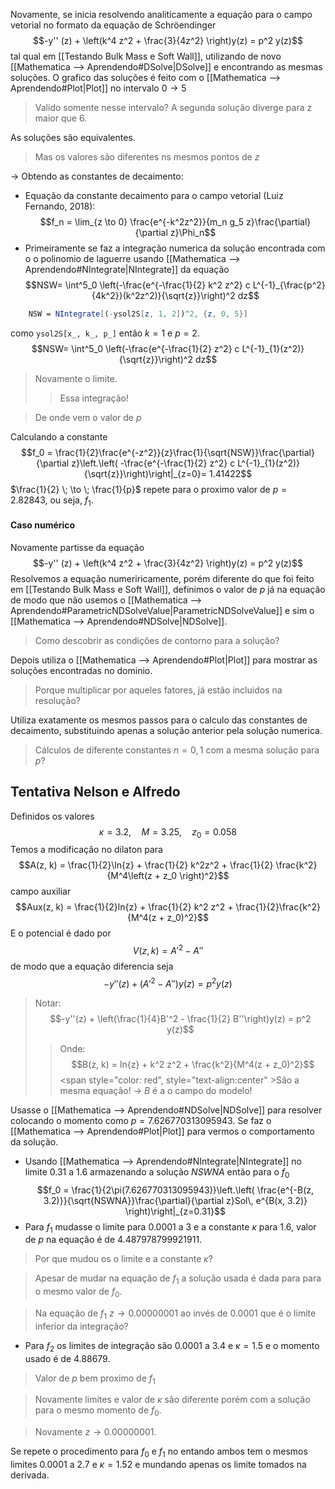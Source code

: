 Novamente, se inicia resolvendo analiticamente  a equação para o campo vetorial no formato da equação de Schröendinger $$-y'' (z) + \left(k^4 z^2 + \frac{3}{4z^2} \right)y(z) = p^2 y(z)$$ tal qual em   [[Testando Bulk Mass e Soft Wall]], utilizando de novo [[Mathematica ⟶ Aprendendo#DSolve|DSolve]] e encontrando as mesmas soluções. 
O grafico das soluções é feito com o [[Mathematica ⟶ Aprendendo#Plot|Plot]] no intervalo $0 \to 5$ 

> Valido somente nesse intervalo? A segunda solução diverge para z maior que $6$.

As soluções são equivalentes.
>Mas os valores são diferentes ns mesmos pontos de $z$ 

-> Obtendo as constantes de decaimento:
- Equação da constante  decaimento para o campo vetorial (Luiz Fernando, 2018):$$f_n = \lim_{z \to 0} \frac{e^{-k^2z^2}}{m_n g_5 z}\frac{\partial}{\partial z}\Phi_n$$
- Primeiramente se faz a integração numerica da solução encontrada com o o polinomio de laguerre usando [[Mathematica ⟶ Aprendendo#NIntegrate|NIntegrate]] da equação $$NSW= \int^5_0 \left(-\frac{e^{-\frac{1}{2} k^2 z^2} c L^{-1}_{\frac{p^2}{4k^2}}(k^2z^2)}{\sqrt{z}}\right)^2 dz$$
~~~mathematica
	NSW = NIntegrate[(-ysol2S[z, 1, 2])^2, {z, 0, 5}]
~~~
como `ysol2S[x_, k_, p_]` então $k=1$ e $p=2$.$$NSW= \int^5_0 \left(-\frac{e^{-\frac{1}{2}  z^2} c L^{-1}_{1}(z^2)}{\sqrt{z}}\right)^2 dz$$
>Novamente o limite.
>>Essa integração!

>De onde vem o valor de $p$

 Calculando a constante $$f_0 = \frac{1}{2}\frac{e^{-z^2}}{z}\frac{1}{\sqrt{NSW}}\frac{\partial}{\partial z}\left.\left( -\frac{e^{-\frac{1}{2}  z^2} c L^{-1}_{1}(z^2)}{\sqrt{z}}\right)\right|_{z=0}= 1.41422$$ $\frac{1}{2} \; \to \; \frac{1}{p}$ 
repete para o proximo valor de $p=2.82843$, ou seja, $f_1$.

#### Caso numérico

Novamente partisse da equação $$-y'' (z) + \left(k^4 z^2 + \frac{3}{4z^2} \right)y(z) = p^2 y(z)$$Resolvemos a equação numeriricamente, porém diferente do que foi feito em [[Testando Bulk Mass e Soft Wall]], definimos o valor  de $p$ já na equação de modo que não usemos o [[Mathematica ⟶ Aprendendo#ParametricNDSolveValue|ParametricNDSolveValue]] e sim o [[Mathematica ⟶ Aprendendo#NDSolve|NDSolve]].

>Como descobrir as condições de contorno para a solução?

Depois utiliza o [[Mathematica ⟶ Aprendendo#Plot|Plot]] para mostrar as soluções encontradas no dominio.

>Porque multiplicar por aqueles fatores, já estão incluidos na resolução? 

Utiliza exatamente os mesmos passos para o calculo das constantes de decaimento, substituindo apenas a solução anterior pela solução numerica.

>Cálculos de diferente constantes $n=0, 1$ com a mesma solução para $p$?

## Tentativa Nelson e Alfredo

Definidos os valores $$\kappa = 3.2, \quad M = 3.25, \quad z_0 = 0.058$$ Temos a modificação no dilaton para $$A(z, k) = \frac{1}{2}\ln{z} + \frac{1}{2} k^2z^2 + \frac{1}{2} \frac{k^2}{M^4\left(z + z_0 \right)^2}$$ campo auxiliar $$Aux(z, k) = \frac{1}{2}ln{z} + \frac{1}{2} k^2 z^2 + \frac{1}{2}\frac{k^2}{M^4(z + z_0)^2}$$ E o potencial é dado por  $$V(z, k) = A'^2 - A''$$ de modo que a equação diferencia seja $$-y''(z) + \left(A'^2 - A'' \right)y(z) = p^2 y(z)$$
>Notar:$$-y''(z) + \left(\frac{1}{4}B'^2 - \frac{1}{2} B''\right)y(z) = p^2 y(z)$$
>>Onde:$$B(z, k) = ln{z} +  k^2 z^2 + \frac{k^2}{M^4(z + z_0)^2}$$<span style="color: red", style="text-align:center" >São a mesma equação!</span>  -> $B$ é a o campo do modelo!

Usasse o [[Mathematica ⟶ Aprendendo#NDSolve|NDSolve]] para resolver colocando o momento como $p=7.626770313095943$. Se faz o [[Mathematica ⟶ Aprendendo#Plot|Plot]] para vermos o comportamento da solução.

- Usando [[Mathematica ⟶ Aprendendo#NIntegrate|NIntegrate]] no limite $0.31$ a $1.6$ armazenando  a solução $NSWNA$ então para o $f_0$ $$f_0 = \frac{1}{2\pi(7.626770313095943)}\left.\left( \frac{e^{-B(z, 3.2)}}{\sqrt{NSWNA}}\frac{\partial}{\partial z}Sol\, e^{B(x, 3.2)} \right)\right|_{z=0.31}$$
- Para $f_1$ mudasse o limite para $0.0001$ a $3$ e a constante $\kappa$ para $1.6$, valor de $p$ na equação é de $4.487978799921911$.
>Por que mudou os o limite e a constante  $\kappa$?

>Apesar de mudar na equação de $f_1$ a solução usada é dada para para o mesmo valor de $f_0$.

>Na equação de $f_1$ $z \to 0.00000001$ ao invés de $0.0001$ que é o limite inferior da integração?

- Para $f_2$ os limites de integração são $0.0001$ a $3.4$ e $\kappa =1.5$ e o momento usado é de $4.88679$.
>Valor de $p$ bem proximo de $f_1$

>Novamente limites e valor de $\kappa$ são diferente porém com a solução para o mesmo momento de $f_0$. 

>Novamente $z \to 0.00000001$.

Se repete o procedimento para $f_0$ e $f_1$ no entando ambos tem o mesmos limites $0.0001$ a $2.7$ e $\kappa=1.52$  e mundando apenas os limite tomados na derivada.
